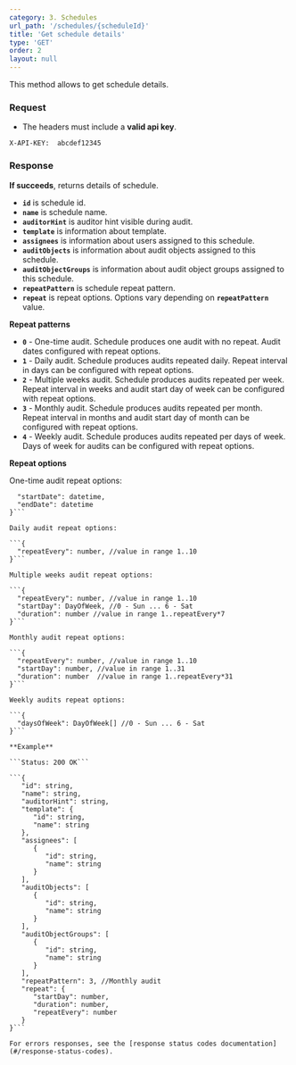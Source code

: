 ```yaml
---
category: 3. Schedules
url_path: '/schedules/{scheduleId}'
title: 'Get schedule details'
type: 'GET'
order: 2
layout: null
---
```


This method allows to get schedule details.

### Request
* The headers must include a **valid api key**.

```X-API-KEY:  abcdef12345```

### Response

**If succeeds**, returns details of schedule.

* **`id`** is schedule id.
* **`name`** is schedule name.
* **`auditorHint`** is auditor hint visible during audit.
* **`template`** is information about template.
* **`assignees`** is information about users assigned to this schedule.
* **`auditObjects`** is information about audit objects assigned to this schedule.
* **`auditObjectGroups`** is information about audit object groups assigned to this schedule.
* **`repeatPattern`** is schedule repeat pattern.
* **`repeat`** is repeat options. Options vary depending on **`repeatPattern`** value.

**Repeat patterns**

* **`0`** - One-time audit. Schedule produces one audit with no repeat. Audit dates configured with repeat options.
* **`1`** - Daily audit. Schedule produces audits repeated daily. Repeat interval in days can be configured with repeat options.
* **`2`** - Multiple weeks audit. Schedule produces audits repeated per week. Repeat interval in weeks and audit start day of week can be configured with repeat options.
* **`3`** - Monthly audit. Schedule produces audits repeated per month. Repeat interval in months and audit start day of month can be configured with repeat options.
* **`4`** - Weekly audit. Schedule produces audits repeated per days of week. Days of week for audits can be configured with repeat options.

**Repeat options**

One-time audit repeat options:

```{
  "startDate": datetime,
  "endDate": datetime
}```

Daily audit repeat options:

```{
  "repeatEvery": number, //value in range 1..10
}```

Multiple weeks audit repeat options:

```{
  "repeatEvery": number, //value in range 1..10
  "startDay": DayOfWeek, //0 - Sun ... 6 - Sat
  "duration": number //value in range 1..repeatEvery*7
}```

Monthly audit repeat options:

```{
  "repeatEvery": number, //value in range 1..10
  "startDay": number, //value in range 1..31
  "duration": number  //value in range 1..repeatEvery*31
}```

Weekly audits repeat options:

```{
  "daysOfWeek": DayOfWeek[] //0 - Sun ... 6 - Sat
}```

**Example**

```Status: 200 OK```

```{
   "id": string,
   "name": string,
   "auditorHint": string,
   "template": {
      "id": string,
      "name": string
   },
   "assignees": [
      {
         "id": string,
         "name": string
      }
   ],
   "auditObjects": [
      {
         "id": string,
         "name": string
      }
   ],
   "auditObjectGroups": [
      {
         "id": string,
         "name": string
      }
   ],
   "repeatPattern": 3, //Monthly audit
   "repeat": {
      "startDay": number,
      "duration": number,
      "repeatEvery": number
   }
}```

For errors responses, see the [response status codes documentation](#/response-status-codes).
